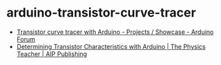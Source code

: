arduino-transistor-curve-tracer
===============================
- [Transistor curve tracer with Arduino - Projects / Showcase - Arduino Forum](https://forum.arduino.cc/t/transistor-curve-tracer-with-arduino/69436/10)
- [Determining Transistor Characteristics with Arduino | The Physics Teacher | AIP Publishing](https://pubs.aip.org/aapt/pte/article-abstract/58/6/422/279053/Determining-Transistor-Characteristics-with?redirectedFrom=fulltext)
